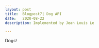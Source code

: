 ```yaml
---
layout: post
title:  Blogpost7| Dog API
date:   2020-08-22
description: Implemented by Jean Louis Le

---
```

Dogs!

<div class="dog"></div>


<script src="https://code.jquery.com/jquery-3.5.1.min.js" integrity="sha256-9/aliU8dGd2tb6OSsuzixeV4y/faTqgFtohetphbbj0=" crossorigin="anonymous"></script>

<script>
$( document ).ready( function() {
  load_image();
  $( '.dog' ).click( function() {
    load_image();
  } );
} );

function load_image() {
  $.get( {
    url: 'https://random.dog/woof.json',
    success: function (result) {
      if ( result.url.indexOf('.mp4') >= 0) {
        $('.dog').html('<video style="max-width:100%;" src="' + result.url + '"></video>');
      } else {
        $('.dog').html('<img style="max-width:100%;" src="' + result.url + '">');
      }
    }
  } );
}
</script>

